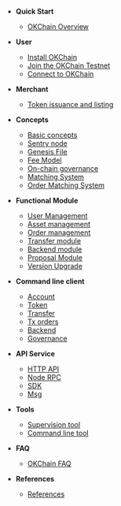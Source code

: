 
- **Quick Start**
	- [OKChain Overview](getting-start/introduction.md)
- **User**
	- [Install OKChain](getting-start/install.md)
	- [Join the OKChain Testnet](getting-start/join_testnet.md)
	- [Connect to OKChain](getting-start/command_line.md)
- **Merchant**
    - [Token issuance and listing](getting-start/ico.md)
- **Concepts**
	- [Basic concepts](concepts/general-concepts.md)
	- [Sentry node](concepts/sentry-nodes.md)
	- [Genesis File](getting-start/genesis.md)
	- [Fee Model](fee.md)
	- [On-chain governance](concepts/gov.md)
	- [Matching System](trade/periodic_auction.md)
	- [Order Matching System](concepts/upgrade-concept.md)
- **Functional Module**
	- [User Management](features/account.md)
	- [Asset management](features/asset.md)
	- [Order management](features/order.md)
	- [Transfer module](features/send.md)
	- [Backend module](features/backend.md)
	- [Proposal Module](governance/overview.md)
	- [Version Upgrade](features/upgrade-overview.md)
- **Command line client**
	- [Account](getting-start/command/account.md)
	- [Token](getting-start/command/token.md)
	- [Transfer](getting-start/command/send.md)
	- [Tx orders](getting-start/command/order.md)
	- [Backend](getting-start/command/backend.md)
	- [Governance](getting-start/command/gov.md)
- **API Service**
	- [HTTP API](api/http.md)
	- [Node RPC](api/node_rpc.md)
	- [SDK](api/sdk.md)
	- [Msg](api/msg.md)
- **Tools**
	- [Supervision tool](tools/monitor.md)
	- [Command line tool](tools/command.md)
	
	
- **FAQ**
    - [OKChain FAQ](faq.md)
    
- **References**
    - [References](link.md)
